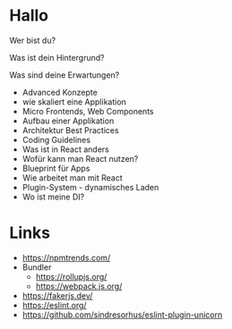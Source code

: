 # Hallo

Wer bist du?

Was ist dein Hintergrund?

Was sind deine Erwartungen?

- Advanced Konzepte
- wie skaliert eine Applikation
- Micro Frontends, Web Components
- Aufbau einer Applikation
- Architektur Best Practices
- Coding Guidelines
- Was ist in React anders
- Wofür kann man React nutzen?
- Blueprint für Apps
- Wie arbeitet man mit React
- Plugin-System - dynamisches Laden
- Wo ist meine DI?

# Links

- https://npmtrends.com/
- Bundler
  - https://rollupjs.org/
  - https://webpack.js.org/
- https://fakerjs.dev/
- https://eslint.org/
- https://github.com/sindresorhus/eslint-plugin-unicorn
